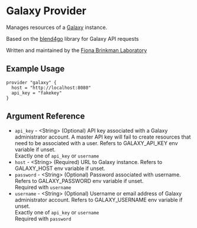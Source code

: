 <!-- DO NOT MAKE CHANGES TO THIS FILE! This file is generated by ../docgen. Run `make doc` to regenerate. --> 
# Galaxy Provider

Manages resources of a [Galaxy](https://galaxyproject.org) instance.

Based on the [blend4go](https://github.com/brinkmanlab/blend4go) library for Galaxy API requests

Written and maintained by the [Fiona Brinkman Laboratory](https://github.com/brinkmanlab/terraform-provider-galaxy)


## Example Usage

```hcl
provider "galaxy" {
  host = "http://localhost:8080"
  api_key = "fakekey"
}
```

## Argument Reference

* `api_key` - &lt;String&gt; (Optional) API key associated with a Galaxy administrator account. A master API key will fail to create resources that need to be associated with a user. Refers to GALAXY_API_KEY env variable if unset.  
  Exactly one of `api_key` or `username`  
* `host` - &lt;String&gt; (Required) URL to Galaxy instance. Refers to GALAXY_HOST env variable if unset.  
* `password` - &lt;String&gt; (Optional) Password associated with username. Refers to GALAXY_PASSWORD env variable if unset.  
  Required with `username`  
* `username` - &lt;String&gt; (Optional) Username or email address of Galaxy administrator account. Refers to GALAXY_USERNAME env variable if unset.  
  Exactly one of `api_key` or `username`  
  Required with `password`  
